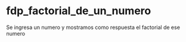 # fdp_factorial_de_un_numero
Se ingresa un numero y mostramos como respuesta el factorial de ese numero
